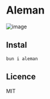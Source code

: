 # Aleman

![image](https://github.com/user-attachments/assets/32b3499d-1490-43d3-bdd1-84d646432c82)


## Instal

```
bun i aleman
```

## Licence
MIT
